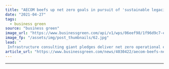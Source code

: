 ```yaml
---
title: "AECOM beefs up net zero goals in pursuit of 'sustainable legacies'"
date: "2021-04-27"
tags: 
  - business green
source: "business green"
image_url: "https://www.businessgreen.com/api/v1/wps/06eef98/1f96d9c7-e614-402d-8c41-647a20627c3a/5/Aecom-office-185x114.jpg"
image_fp: "/assets/img/post_thumbnails/62.jpg"
lead: "
 Infrastructure consulting giant pledges deliver net zero operational emissions by end of 2021 in support of push to deliver science-based cuts to direct emissions by 2030 ..."
article_url: "https://www.businessgreen.com/news/4030422/aecom-beefs-net-zero-goals-pursuit-sustainable-legacies"
---
```


---
